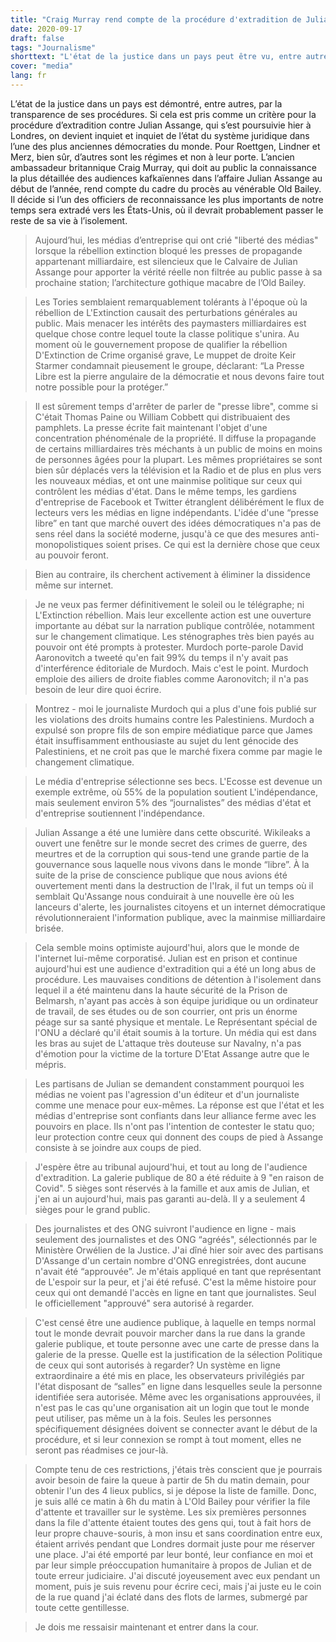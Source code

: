 ```yaml
---
title: "Craig Murray rend compte de la procédure d'extradition de Julian Assange"
date: 2020-09-17
draft: false
tags: "Journalisme"
shorttext: "L'état de la justice dans un pays peut être vu, entre autres, dans la transparence de ses procédures."
cover: "media"
lang: fr
---
```


L’état de la justice dans un pays est démontré, entre autres, par la transparence de ses procédures. Si cela est pris comme un critère pour la procédure d’extradition contre Julian Assange, qui s’est poursuivie hier à Londres, on devient inquiet et inquiet de l’état du système juridique dans l’une des plus anciennes démocraties du monde. Pour Roettgen, Lindner et Merz, bien sûr, d’autres sont les régimes et non à leur porte. L’ancien ambassadeur britannique Craig Murray, qui doit au public la connaissance la plus détaillée des audiences kafkaïennes dans l’affaire Julian Assange au début de l’année, rend compte du cadre du procès au vénérable Old Bailey. Il décide si l’un des officiers de reconnaissance les plus importants de notre temps sera extradé vers les États-Unis, où il devrait probablement passer le reste de sa vie à l’isolement.

> Aujourd’hui, les médias d’entreprise qui ont crié "liberté des médias" lorsque la rébellion extinction bloqué les presses de propagande appartenant milliardaire, est silencieux que le Calvaire de Julian Assange pour apporter la vérité réelle non filtrée au public passe à sa prochaine station; l’architecture gothique macabre de l’Old Bailey.

> Les Tories semblaient remarquablement tolérants à l'époque où la rébellion de L'Extinction causait des perturbations générales au public. Mais menacer les intérêts des paymasters milliardaires est quelque chose contre lequel toute la classe politique s'unira. Au moment où le gouvernement propose de qualifier la rébellion D'Extinction de Crime organisé grave, Le muppet de droite Keir Starmer condamnait pieusement le groupe, déclarant: “La Presse Libre est la pierre angulaire de la démocratie et nous devons faire tout notre possible pour la protéger.”

> Il est sûrement temps d'arrêter de parler de "presse libre", comme si C'était Thomas Paine ou William Cobbett qui distribuaient des pamphlets. La presse écrite fait maintenant l'objet d'une concentration phénoménale de la propriété. Il diffuse la propagande de certains milliardaires très méchants à un public de moins en moins de personnes âgées pour la plupart. Les mêmes propriétaires se sont bien sûr déplacés vers la télévision et la Radio et de plus en plus vers les nouveaux médias, et ont une mainmise politique sur ceux qui contrôlent les médias d'état. Dans le même temps, les gardiens d'entreprise de Facebook et Twitter étranglent délibérément le flux de lecteurs vers les médias en ligne indépendants. L'idée d'une “presse libre” en tant que marché ouvert des idées démocratiques n'a pas de sens réel dans la société moderne, jusqu'à ce que des mesures anti-monopolistiques soient prises. Ce qui est la dernière chose que ceux au pouvoir feront.

> Bien au contraire, ils cherchent activement à éliminer la dissidence même sur internet.

> Je ne veux pas fermer définitivement le soleil ou le télégraphe; ni L'Extinction rébellion. Mais leur excellente action est une ouverture importante au débat sur la narration publique contrôlée, notamment sur le changement climatique. Les sténographes très bien payés au pouvoir ont été prompts à protester. Murdoch porte-parole David Aaronovitch a tweeté qu'en fait 99% du temps il n'y avait pas d'interférence éditoriale de Murdoch. Mais c'est le point. Murdoch emploie des ailiers de droite fiables comme Aaronovitch; il n'a pas besoin de leur dire quoi écrire.

> Montrez - moi le journaliste Murdoch qui a plus d'une fois publié sur les violations des droits humains contre les Palestiniens. Murdoch a expulsé son propre fils de son empire médiatique parce que James était insuffisamment enthousiaste au sujet du lent génocide des Palestiniens, et ne croit pas que le marché fixera comme par magie le changement climatique.

> Le média d'entreprise sélectionne ses becs. L'Ecosse est devenue un exemple extrême, où 55% de la population soutient L'indépendance, mais seulement environ 5% des “journalistes” des médias d'état et d'entreprise soutiennent l'indépendance.

> Julian Assange a été une lumière dans cette obscurité. Wikileaks a ouvert une fenêtre sur le monde secret des crimes de guerre, des meurtres et de la corruption qui sous-tend une grande partie de la gouvernance sous laquelle nous vivons dans le monde “libre”. À la suite de la prise de conscience publique que nous avions été ouvertement menti dans la destruction de l'Irak, il fut un temps où il semblait Qu'Assange nous conduirait à une nouvelle ère où les lanceurs d'alerte, les journalistes citoyens et un internet démocratique révolutionneraient l'information publique, avec la mainmise milliardaire brisée.

> Cela semble moins optimiste aujourd'hui, alors que le monde de l'internet lui-même corporatisé. Julian est en prison et continue aujourd'hui est une audience d'extradition qui a été un long abus de procédure. Les mauvaises conditions de détention à l'isolement dans lequel il a été maintenu dans la haute sécurité de la Prison de Belmarsh, n'ayant pas accès à son équipe juridique ou un ordinateur de travail, de ses études ou de son courrier, ont pris un énorme péage sur sa santé physique et mentale. Le Représentant spécial de l'ONU a déclaré qu'il était soumis à la torture. Un média qui est dans les bras au sujet de L'attaque très douteuse sur Navalny, n'a pas d'émotion pour la victime de la torture D'Etat Assange autre que le mépris.

> Les partisans de Julian se demandent constamment pourquoi les médias ne voient pas l'agression d'un éditeur et d'un journaliste comme une menace pour eux-mêmes. La réponse est que l'état et les médias d'entreprise sont confiants dans leur alliance ferme avec les pouvoirs en place. Ils n'ont pas l'intention de contester le statu quo; leur protection contre ceux qui donnent des coups de pied à Assange consiste à se joindre aux coups de pied.

> J'espère être au tribunal aujourd'hui, et tout au long de l'audience d'extradition. La galerie publique de 80 a été réduite à 9 "en raison de Covid". 5 sièges sont réservés à la famille et aux amis de Julian, et j'en ai un aujourd'hui, mais pas garanti au-delà. Il y a seulement 4 sièges pour le grand public.

> Des journalistes et des ONG suivront l'audience en ligne - mais seulement des journalistes et des ONG “agréés", sélectionnés par le Ministère Orwélien de la Justice. J'ai dîné hier soir avec des partisans D'Assange d'un certain nombre d'ONG enregistrées, dont aucune n'avait été “approuvée”. Je m'étais appliqué en tant que représentant de L'espoir sur la peur, et j'ai été refusé. C'est la même histoire pour ceux qui ont demandé l'accès en ligne en tant que journalistes. Seul le officiellement "approuvé" sera autorisé à regarder.

> C'est censé être une audience publique, à laquelle en temps normal tout le monde devrait pouvoir marcher dans la rue dans la grande galerie publique, et toute personne avec une carte de presse dans la galerie de la presse. Quelle est la justification de la sélection Politique de ceux qui sont autorisés à regarder? Un système en ligne extraordinaire a été mis en place, les observateurs privilégiés par l'état disposant de “salles” en ligne dans lesquelles seule la personne identifiée sera autorisée. Même avec les organisations approuvées, il n'est pas le cas qu'une organisation ait un login que tout le monde peut utiliser, pas même un à la fois. Seules les personnes spécifiquement désignées doivent se connecter avant le début de la procédure, et si leur connexion se rompt à tout moment, elles ne seront pas réadmises ce jour-là.

> Compte tenu de ces restrictions, j'étais très conscient que je pourrais avoir besoin de faire la queue à partir de 5h du matin demain, pour obtenir l'un des 4 lieux publics, si je dépose la liste de famille. Donc, je suis allé ce matin à 6h du matin à L'Old Bailey pour vérifier la file d'attente et travailler sur le système. Les six premières personnes dans la file d'attente étaient toutes des gens qui, tout à fait hors de leur propre chauve-souris, à mon insu et sans coordination entre eux, étaient arrivés pendant que Londres dormait juste pour me réserver une place. J'ai été emporté par leur bonté, leur confiance en moi et par leur simple préoccupation humanitaire à propos de Julian et de toute erreur judiciaire. J'ai discuté joyeusement avec eux pendant un moment, puis je suis revenu pour écrire ceci, mais j'ai juste eu le coin de la rue quand j'ai éclaté dans des flots de larmes, submergé par toute cette gentillesse.

> Je dois me ressaisir maintenant et entrer dans la cour.
